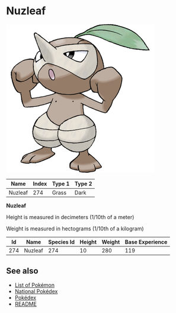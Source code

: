 # Nuzleaf


![Nuzleaf](images/274.png)

| **Name** | **Index** | **Type 1** | **Type 2** |
|----|----|----|----|
| Nuzleaf | 274 | Grass | Dark  |

**Nuzleaf** 


Height is measured in decimeters (1/10th of a meter)

Weight is measured in hectograms (1/10th of a kilogram)

| **Id** | **Name** | **Species Id** | **Height** | **Weight** | **Base Experience** |
|--------|----------|----------------|------------|------------|---------------------|
| 274 | Nuzleaf | 274 | 10 | 280 | 119 |


## See also

- [List of Pokémon](../pokemon.md)
- [National Pokédex](../national_pokedex.md)
- [Pokédex](../pokedex.md)
- [README](../README.md)

